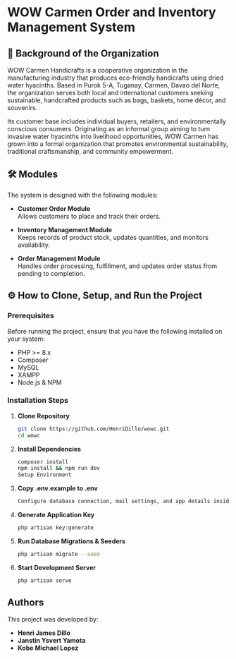 # WOW Carmen Order and Inventory Management System

## 📌 Background of the Organization
WOW Carmen Handicrafts is a cooperative organization in the manufacturing industry that produces eco-friendly handicrafts using dried water hyacinths. Based in Purok 5-A, Tuganay, Carmen, Davao del Norte, the organization serves both local and international customers seeking sustainable, handcrafted products such as bags, baskets, home décor, and souvenirs.  

Its customer base includes individual buyers, retailers, and environmentally conscious consumers. Originating as an informal group aiming to turn invasive water hyacinths into livelihood opportunities, WOW Carmen has grown into a formal organization that promotes environmental sustainability, traditional craftsmanship, and community empowerment.

## 🛠️ Modules
The system is designed with the following modules:  

- **Customer Order Module**  
  Allows customers to place and track their orders.  

- **Inventory Management Module**  
  Keeps records of product stock, updates quantities, and monitors availability.  

- **Order Management Module**  
  Handles order processing, fulfillment, and updates order status from pending to completion.  

## ⚙️ How to Clone, Setup, and Run the Project

### Prerequisites
Before running the project, ensure that you have the following installed on your system:
- PHP >= 8.x  
- Composer  
- MySQL
- XAMPP
- Node.js & NPM  

### Installation Steps
1. **Clone Repository**
   ```bash
   git clone https://github.com/HenriDillo/wowc.git
   cd wowc
2. **Install Dependencies**
   ```bash
   composer install
   npm install && npm run dev
   Setup Environment

3. **Copy .env.example to .env**
    ```bash
    Configure database connection, mail settings, and app details inside .env
4. **Generate Application Key**
    ```bash
    php artisan key:generate
5. **Run Database Migrations & Seeders**
    ```bash
    php artisan migrate --seed
6. **Start Development Server**
    ```bash
    php artisan serve
## Authors
This project was developed by:  
- **Henri James Dillo**  
- **Janstin Ysvert Yamota**  
- **Kobe Michael Lopez**

